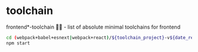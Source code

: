 # toolchain
frontend*-toolchain 🧊🧼 - list of absolute minimal toolchains for frontend
```bash
cd (webpack+babel+esnext|webpack+react)/${toolchain_project}-v${date_release}
npm start
```
